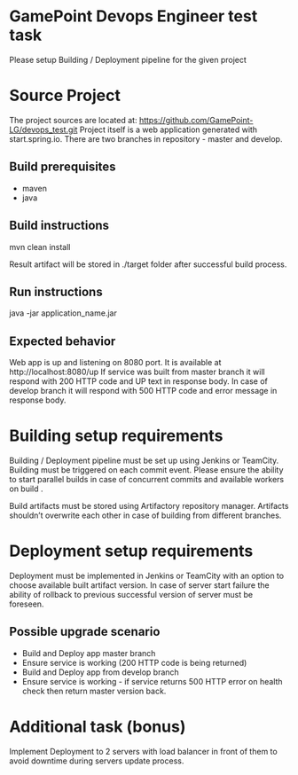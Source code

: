 # GamePoint Devops Engineer test task

Please setup Building / Deployment pipeline for the given project

# Source Project

The project sources are located at: https://github.com/GamePoint-LG/devops_test.git
Project itself is a web application generated with start.spring.io.
There are two branches in repository - master and develop.

## Build prerequisites 
* maven
* java

## Build instructions
  mvn clean install 

Result artifact will be stored in ./target folder after successful build process.

## Run instructions 
  java -jar application_name.jar

## Expected behavior
Web app is up and listening on 8080 port. It is available at http://localhost:8080/up
If service was built from master branch it will respond with 200 HTTP code and UP text in response body.
In case of develop branch it will respond with 500 HTTP code and error message in response body.

# Building setup requirements

Building / Deployment pipeline must be set up using Jenkins or TeamCity.
Building must be triggered on each commit event. Please ensure the ability to start parallel builds in case of concurrent commits and available workers on build .

Build artifacts must be stored using Artifactory repository manager.
Artifacts shouldn’t overwrite each other in case of building from different branches.

# Deployment setup requirements

Deployment must be implemented in Jenkins or TeamCity with an option to choose available built artifact version.
In case of server start failure the ability of rollback to previous successful version of server must be foreseen.

## Possible upgrade scenario
* Build and Deploy app master branch
* Ensure service is working (200 HTTP code is being returned)
* Build and Deploy app from develop branch
* Ensure service is working - if service returns 500 HTTP error on health check then return master version back.

# Additional task (bonus)
Implement Deployment to 2 servers with load balancer in front of them to avoid downtime during servers update process.
